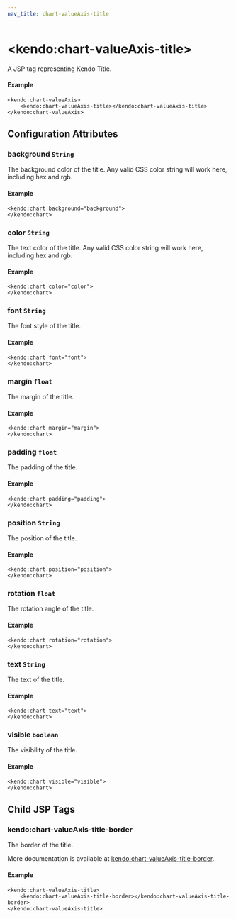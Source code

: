 ```yaml
---
nav_title: chart-valueAxis-title
---
```


# \<kendo:chart-valueAxis-title\>
A JSP tag representing Kendo Title.

#### Example
    <kendo:chart-valueAxis>
        <kendo:chart-valueAxis-title></kendo:chart-valueAxis-title>
    </kendo:chart-valueAxis>


## Configuration Attributes


### background `String`

The background color of the title. Any valid CSS color string will work here, including
hex and rgb.

#### Example
    <kendo:chart background="background">
    </kendo:chart>



### color `String`

The text color of the title. Any valid CSS color string will work here, including hex and rgb.

#### Example
    <kendo:chart color="color">
    </kendo:chart>



### font `String`

The font style of the title.

#### Example
    <kendo:chart font="font">
    </kendo:chart>



### margin `float`

The margin of the title.

#### Example
    <kendo:chart margin="margin">
    </kendo:chart>



### padding `float`

The padding of the title.

#### Example
    <kendo:chart padding="padding">
    </kendo:chart>



### position `String`

The position of the title.

#### Example
    <kendo:chart position="position">
    </kendo:chart>



### rotation `float`

The rotation angle of the title.

#### Example
    <kendo:chart rotation="rotation">
    </kendo:chart>



### text `String`

The text of the title.

#### Example
    <kendo:chart text="text">
    </kendo:chart>



### visible `boolean`

The visibility of the title.

#### Example
    <kendo:chart visible="visible">
    </kendo:chart>



## Child JSP Tags

### kendo:chart-valueAxis-title-border

The border of the title.

More documentation is available at [kendo:chart-valueAxis-title-border](/api/wrappers/jsp/chart/valueaxis-title-border).

#### Example

    <kendo:chart-valueAxis-title>
        <kendo:chart-valueAxis-title-border></kendo:chart-valueAxis-title-border>
    </kendo:chart-valueAxis-title>
 
